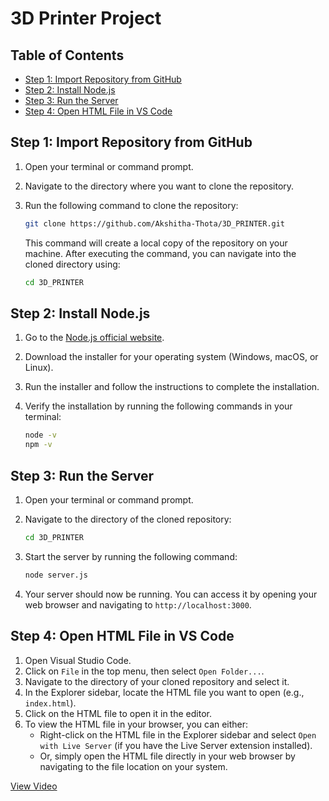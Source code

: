 # 3D Printer Project



## Table of Contents

- [Step 1: Import Repository from GitHub](#step-1-import-repository-from-github)
- [Step 2: Install Node.js](#step-2-install-nodejs)
- [Step 3: Run the Server](#step-3-run-the-server)
- [Step 4: Open HTML File in VS Code](#step-4-open-html-file-in-vs-code)
  
## Step 1: Import Repository from GitHub

1. Open your terminal or command prompt.
2. Navigate to the directory where you want to clone the repository.
3. Run the following command to clone the repository:

   ```bash
   git clone https://github.com/Akshitha-Thota/3D_PRINTER.git
   ```

   This command will create a local copy of the repository on your machine. After executing the command, you can navigate into the cloned directory using:

   ```bash
   cd 3D_PRINTER
   ```

## Step 2: Install Node.js

1. Go to the [Node.js official website](https://nodejs.org/).
2. Download the installer for your operating system (Windows, macOS, or Linux).
3. Run the installer and follow the instructions to complete the installation.
4. Verify the installation by running the following commands in your terminal:

   ```bash
   node -v
   npm -v
   ```

## Step 3: Run the Server

1. Open your terminal or command prompt.
2. Navigate to the directory of the cloned repository:

   ```bash
   cd 3D_PRINTER
   ```

3. Start the server by running the following command:

   ```bash
   node server.js
   ```

4. Your server should now be running. You can access it by opening your web browser and navigating to `http://localhost:3000`.

## Step 4: Open HTML File in VS Code

1. Open Visual Studio Code.
2. Click on `File` in the top menu, then select `Open Folder...`.
3. Navigate to the directory of your cloned repository and select it.
4. In the Explorer sidebar, locate the HTML file you want to open (e.g., `index.html`).
5. Click on the HTML file to open it in the editor.
6. To view the HTML file in your browser, you can either:
   - Right-click on the HTML file in the Explorer sidebar and select `Open with Live Server` (if you have the Live Server extension installed).
   - Or, simply open the HTML file directly in your web browser by navigating to the file location on your system.



[View Video]("C:\Users\Lenovo\Videos\3D_printer.mp4")
